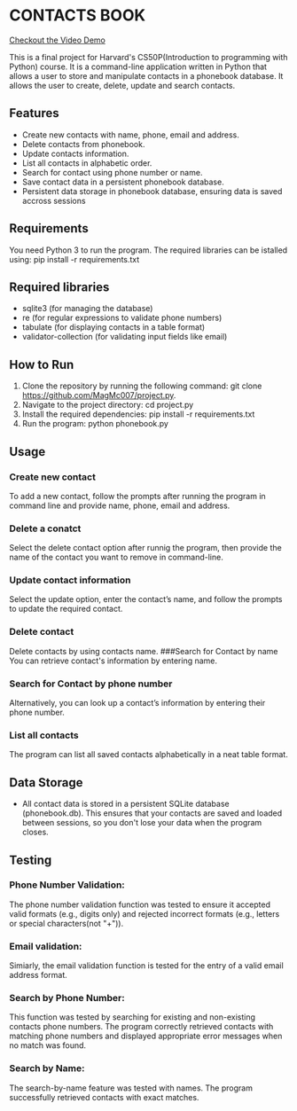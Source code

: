 # CONTACTS BOOK
[Checkout the Video Demo]( https://youtu.be/78KHHe02PC0?si=NzqD1OMRAsCIfi3J)

This is a final project for Harvard's CS50P(Introduction to programming with Python) course. It is a command-line application written in Python that allows a user to store and manipulate contacts in a phonebook database. It allows the user to create, delete, update and search contacts.
## Features
- Create new contacts with name, phone, email and address.
- Delete contacts from phonebook.
- Update contacts information.
- List all contacts in alphabetic order.
- Search for contact using phone number or name.
- Save contact data in a persistent phonebook database.
- Persistent data storage in phonebook database, ensuring data is saved accross sessions
## Requirements
You need Python 3 to run the program. The required libraries can be istalled using: pip install -r requirements.txt
## Required libraries
- sqlite3 (for managing the database)
- re (for regular expressions to validate phone numbers)
- tabulate (for displaying contacts in a table format)
- validator-collection (for validating input fields like email)
## How to Run
1. Clone the repository by running the following command:
   git clone https://github.com/MagMc007/project.py.
2. Navigate to the project directory:
   cd project.py
3. Install the required dependencies:
pip install -r requirements.txt
4. Run the program:
   python phonebook.py
## Usage
### Create new contact
To add a new contact, follow the prompts after running the program in command line and provide name, phone, email and address.
### Delete a conatct
Select the delete contact option after runnig the program, then provide the name of the contact you want to remove in command-line.
### Update contact information
Select the update option, enter the contact’s name, and follow the prompts to update the required contact.
### Delete contact
Delete contacts by using contacts name.
###Search for Contact by name
You can retrieve contact's information by entering name.
### Search for Contact by phone number
Alternatively, you can look up a contact’s information by entering their phone number.
### List all contacts
The program can list all saved contacts alphabetically in a neat table format.
## Data Storage
- All contact data is stored in a persistent SQLite database (phonebook.db). This ensures that your contacts are saved and loaded between sessions, so you don't lose your data when the program closes.
## Testing
### Phone Number Validation: 
The phone number validation function was tested to ensure it accepted valid formats (e.g., digits only) and rejected incorrect formats (e.g., letters or special characters(not "+")).
### Email validation: 
Simiarly, the email validation function is tested for the entry of a valid email address format. 
### Search by Phone Number: 
This function was tested by searching for existing and non-existing contacts phone numbers. The program correctly retrieved contacts with matching phone numbers and displayed appropriate error messages when no match was found.
### Search by Name: 
The search-by-name feature was tested with names. The program successfully retrieved contacts with exact matches.

    
